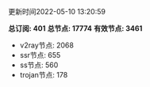 更新时间2022-05-10 13:20:59

**总订阅: 401**
**总节点: 17774**
**有效节点: 3461**
- v2ray节点: 2068
- ssr节点: 655
- ss节点: 560
- trojan节点: 178
